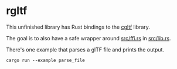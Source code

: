 # rgltf

This unfinished library has Rust bindings to the [cgltf](https://github.com/jkuhlmann/cgltf/) library.

The goal is to also have a safe wrapper around [src/ffi.rs](./src/ffi.rs) in [src/lib.rs](./src/lib.rs).

There's one example that parses a glTF file and prints the output.

`cargo run --example parse_file`
